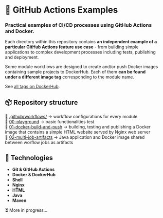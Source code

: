 # 🚀 GitHub Actions Examples

### Practical examples of CI/CD processes using GitHub Actions and Docker.

Each directory within this repository contains **an independent example of a particular GitHub Actions feature use case** - from building simple applications to complex development processes including tests, publishing and deployment.

Some module workflows are designed to create and/or push Docker images containing sample projects to DockerHub. Each of them **can be found under a different image tag** corresponding to the module name. 

See [all tags on DockerHub](https://hub.docker.com/r/mwas0122/github-actions-examples/tags).

## 📦 Repository structure
📁 <a href=".github/workflows/">.github/workflows/</a> -> workflow configurations for every module \
📁 <a href="00-playground/">00-playground</a> -> basic functionalities test \
📁 <a href="01-docker-build-and-push/">01-docker-build-and-push</a> -> 
building, testing and publishing a Docker image that contains a simple HTML website served by Nginx web server \
📁 <a href="02-multi-job-artifacts/">02-multi-job-artifacts</a> -> Java application and Docker image shared between worflow jobs as artifacts 

## 🧰 Technologies
- **Git & GitHub Actions**
- **Docker & DockerHub**
- **Shell**
- **Nginx**
- **HTML**
- **Java**
- **Maven**

⏳ More in progress...
